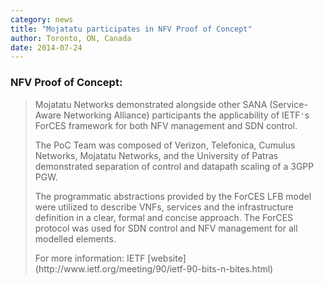```yaml
---
category: news
title: "Mojatatu participates in NFV Proof of Concept"
author: Toronto, ON, Canada 
date: 2014-07-24
---
```

### NFV Proof of Concept: ###
> Mojatatu Networks demonstrated alongside other SANA (Service-Aware Networking Alliance) participants the applicability of IETF`'`s ForCES framework for both NFV management and SDN control. 
> <p>The PoC Team was composed of Verizon, Telefonica, Cumulus Networks, Mojatatu Networks, and the University of Patras demonstrated separation of control and datapath scaling of a 3GPP PGW.</p>
> <p>The programmatic abstractions provided by the ForCES LFB model were utilized to describe VNFs, services and the infrastructure definition in a clear, formal and concise approach. The ForCES protocol was used for SDN control and NFV management for all modelled elements.</p>
> For more information:
> IETF [website](http://www.ietf.org/meeting/90/ietf-90-bits-n-bites.html)

